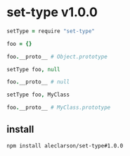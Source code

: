 
# set-type v1.0.0

```coffee
setType = require "set-type"

foo = {}

foo.__proto__ # Object.prototype

setType foo, null

foo.__proto__ # null

setType foo, MyClass

foo.__proto__ # MyClass.prototype
```

## install

```sh
npm install aleclarson/set-type#1.0.0
```

